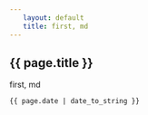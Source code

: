 ```yaml
---
　　layout: default
　　title: first, md
---
```


## {{ page.title }}

first, md

`{{ page.date | date_to_string }}`
